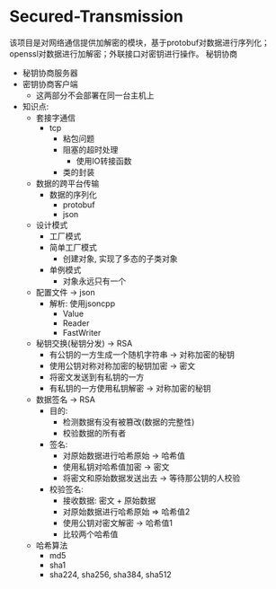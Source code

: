 # Secured-Transmission
该项目是对网络通信提供加解密的模块，基于protobuf对数据进行序列化；openssl对数据进行加解密；外联接口对密钥进行操作。
秘钥协商
- 秘钥协商服务器
- 密钥协商客户端
  - 这两部分不会部署在同一台主机上
- 知识点:
  - 套接字通信
    - tcp
      - 粘包问题
      - 阻塞的超时处理
        - 使用IO转接函数
      - 类的封装
  - 数据的跨平台传输
    - 数据的序列化
      - protobuf
      - json
  - 设计模式
    - 工厂模式
    - 简单工厂模式
      - 创建对象, 实现了多态的子类对象
    - 单例模式
      - 对象永远只有一个
  - 配置文件 -> json
    - 解析: 使用jsoncpp
      - Value
      - Reader
      - FastWriter
  - 秘钥交换(秘钥分发) -> RSA
    - 有公钥的一方生成一个随机字符串 -> 对称加密的秘钥
    - 使用公钥对称对称加密的秘钥加密 -> 密文
    - 将密文发送到有私钥的一方
    - 有私钥的一方使用私钥解密 -> 对称加密的秘钥
  - 数据签名 -> RSA
    - 目的: 
      - 检测数据有没有被篡改(数据的完整性)
      - 校验数据的所有者
    - 签名:
      - 对原始数据进行哈希原始 -> 哈希值
      - 使用私钥对哈希值加密 -> 密文
      - 将密文和原始数据发送出去 -> 等待那公钥的人校验
    - 校验签名:
      - 接收数据: 密文 + 原始数据
      - 对原始数据进行哈希原始 => 哈希值2
      - 使用公钥对密文解密 -> 哈希值1
      - 比较两个哈希值
  - 哈希算法
    - md5
    - sha1
    - sha224, sha256, sha384, sha512
